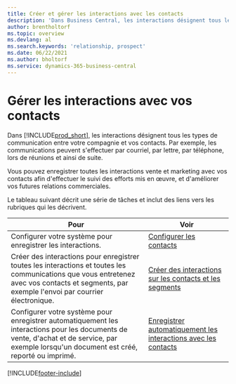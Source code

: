 ```yaml
---
title: Créer et gérer les interactions avec les contacts
description: 'Dans Business Central, les interactions désignent tous les types de communication entre votre compagnie et vos contacts. Découvrez comment créer et gérer vos contacts.'
author: brentholtorf
ms.topic: overview
ms.devlang: al
ms.search.keywords: 'relationship, prospect'
ms.date: 06/22/2021
ms.author: bholtorf
ms.service: dynamics-365-business-central
---
```

# <a name="managing-interactions-with-your-contacts"></a>Gérer les interactions avec vos contacts
Dans [!INCLUDE[prod_short](includes/prod_short.md)], les interactions désignent tous les types de communication entre votre compagnie et vos contacts. Par exemple, les communications peuvent s'effectuer par courriel, par lettre, par téléphone, lors de réunions et ainsi de suite.

Vous pouvez enregistrer toutes les interactions vente et marketing avec vos contacts afin d'effectuer le suivi des efforts mis en œuvre, et d'améliorer vos futures relations commerciales.

Le tableau suivant décrit une série de tâches et inclut des liens vers les rubriques qui les décrivent.

| Pour | Voir |
| --- | --- |
| Configurer votre système pour enregistrer les interactions. |[Configurer les contacts](marketing-setup-contacts.md) |
|Créer des interactions pour enregistrer toutes les interactions et toutes les communications que vous entretenez avec vos contacts et segments, par exemple l'envoi par courrier électronique.|[Créer des interactions sur les contacts et les segments](marketing-how-create-interactions.md)|
|Configurer votre système pour enregistrer automatiquement les interactions pour les documents de vente, d'achat et de service, par exemple lorsqu'un document est créé, reporté ou imprimé.|[Enregistrer automatiquement les interactions avec les contacts](marketing-auto-record-interactions.md)|


[!INCLUDE[footer-include](includes/footer-banner.md)]
